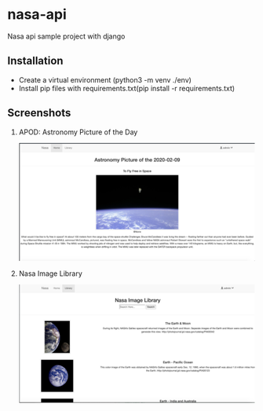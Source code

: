 # nasa-api
Nasa api sample project with django


## <a id="installation"></a>Installation

- Create a virtual environment (python3 -m venv ./env)
- Install pip files with requirements.txt(pip install -r requirements.txt)

## <a id="installation"></a>Screenshots

1. APOD: Astronomy Picture of the Day

    ![templates_menu](./home.png)
    
2. Nasa Image Library

    ![templates_menu](./library.png)

